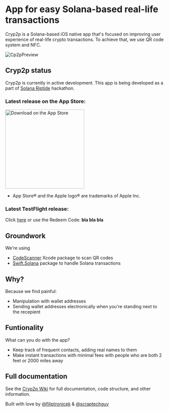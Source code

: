 # App for easy Solana-based real-life transactions

Cryp2p is a Solana-based iOS native app that's focused on improving user experience of real-life crypto transactions. To achieve that, we use QR code system and NFC. 

![Cp2pPreview](https://user-images.githubusercontent.com/75474651/155742529-25b0030b-562c-4f92-9486-650c67cc4f31.png)


## Cryp2p status

Cryp2p is currently in active development. This app is being developed as a part of [Solana Riptide](https://solana.com/riptide) hackathon.

### Latest release on the App Store: 

<a href="https://youtu.be/dQw4w9WgXcQ" target="_blank"> <img width="250" alt="Download on the App Store" src="https://ipfs.io/ipfs/bafkreifcn7c3ha4ae4wjf2ibtixlrncviktgqfft4kzag5znxciexh5zt4?filename=bpoouz.svg"> </a>

  - App Store® and the Apple logo® are trademarks of Apple Inc.

### Latest TestFlight release:

Click <a href="https://youtu.be/dQw4w9WgXcQ">here</a> or use the Redeem Code: <b>bla bla bla</b>


## Groundwork

We're using 
+ [CodeScanner](https://github.com/twostraws/CodeScanner) Xcode package to scan QR codes
+ [Swift.Solana](https://github.com/ajamaica/Solana.Swift) package to handle Solana transactions


## Why?

Because we find painful: 

+ Manipulation with wallet addresses
+ Sending wallet addresses electronically when you're standing next to the recepient

## Funtionality

What can you do with the app?

- Keep track of frequent contacts, adding real names to them
- Make instant transactions with minimal fees with people who are both 2 feet or 2000 miles away


## Full documentation 

See the <a href="https://github.com/scraptechguy/Cryp2p-ios/wiki">Cryp2p Wiki</a> for full documentation, code structure, and other information. 

Built with love by [@filiptronicek](https://github.com/filiptronicek) & [@scraptechguy](https://github.com/scraptechguy)
